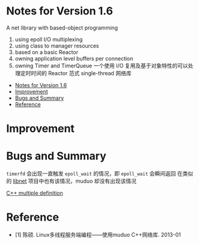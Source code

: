 # Notes for Version 1.6
A net library with based-object programming
1. using epoll I/O multiplexing
2. using class to manager resources
3. based on a basic Reactor
4. owning application level buffers per connection
5. owning Timer and TimerQueue
一个使用 I/O 复用及基于对象特性的可以处理定时时间的 Reactor 范式 single-thread 网络库

- [Notes for Version 1.6](#notes-for-version-16)
- [Improvement](#improvement)
- [Bugs and Summary](#bugs-and-summary)
- [Reference](#reference)

# Improvement


# Bugs and Summary

`timerfd` 会出现一直触发 `epoll_wait` 的情况，即 `epoll_wait` 会瞬间返回
在类似的 [libnet]() 项目中也有该情况，muduo 却没有出现该情况

[C++ multiple definition](https://www.jianshu.com/p/c028fee0f202)

# Reference
- [1] 陈硕. Linux多线程服务端编程——使用muduo C++网络库. 2013-01